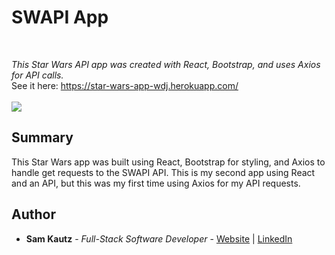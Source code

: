 # SWAPI App

<br>

_This Star Wars API app was created with React, Bootstrap, and uses Axios for API calls._
<br>
See it here: https://star-wars-app-wdj.herokuapp.com/
<br>
<br>
<image src="src/readmeImage.PNG">
  
## Summary
This Star Wars app was built using React, Bootstrap for styling, and Axios to handle get requests to the SWAPI API. This is my second app using React and an API, but this was my first time using Axios for my API requests.   

## Author

* **Sam Kautz** - *Full-Stack Software Developer* - [Website](https://samkautzresume.dev/) | [LinkedIn](https://www.linkedin.com/in/sam-k-64455416a/)
